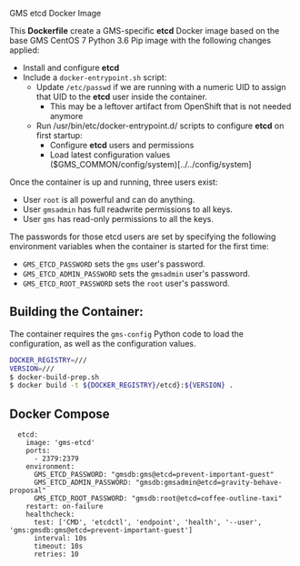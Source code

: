 GMS etcd Docker Image

This **Dockerfile** create a GMS-specific **etcd** Docker image based
on the base GMS CentOS 7 Python 3.6 Pip image with the following
changes applied:

- Install and configure **etcd**
- Include a `docker-entrypoint.sh` script:
  - Update `/etc/passwd` if we are running with a numeric UID to assign that UID to the **etcd** user inside the container.
    - This may be a leftover artifact from OpenShift that is not needed anymore
  - Run /usr/bin/etc/docker-entrypoint.d/ scripts to configure **etcd** on first startup:
    - Configure **etcd** users and permissions
    - Load latest configuration values ($GMS_COMMON/config/system)[../../config/system]

Once the container is up and running, three users exist:
- User `root` is all powerful and can do anything.
- User `gmsadmin` has full readwrite permissions to all keys.
- User `gms` has read-only permissions to all the keys.

The passwords for those etcd users are set by specifying the following environment variables when the container is started for the first time:
- `GMS_ETCD_PASSWORD` sets the `gms` user's password.
- `GMS_ETCD_ADMIN_PASSWORD` sets the `gmsadmin` user's password.
- `GMS_ETCD_ROOT_PASSWORD` sets the `root` user's password.

## Building the Container:

The container requires the `gms-config` Python code to load the
configuration, as well as the configuration values.

```bash
DOCKER_REGISTRY=///
VERSION=///
$ docker-build-prep.sh
$ docker build -t ${DOCKER_REGISTRY}/etcd}:${VERSION} . 
```

## Docker Compose
```
  etcd:
    image: 'gms-etcd'
    ports:
      - 2379:2379
    environment:
      GMS_ETCD_PASSWORD: "gmsdb:gms@etcd=prevent-important-guest"
      GMS_ETCD_ADMIN_PASSWORD: "gmsdb:gmsadmin@etcd=gravity-behave-proposal"
      GMS_ETCD_ROOT_PASSWORD: "gmsdb:root@etcd=coffee-outline-taxi"
    restart: on-failure
    healthcheck:
      test: ['CMD', 'etcdctl', 'endpoint', 'health', '--user', 'gms:gmsdb:gms@etcd=prevent-important-guest']
      interval: 10s
      timeout: 10s
      retries: 10
```
